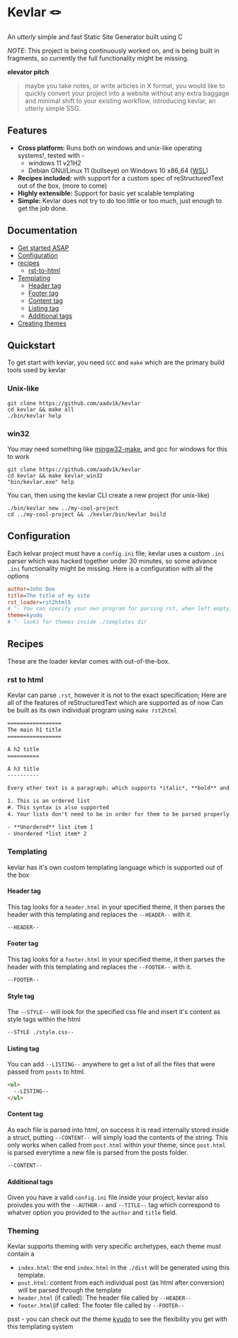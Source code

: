 # Kevlar 🪢

An _utterly_ simple and fast Static Site Generator built using C

_NOTE_: This project is being continuously worked on, and is being built in fragments, so currently the full functionality might be missing.

**elevator pitch**

> maybe you take notes, or write articles in X format, you would like to quickly convert your project into a website without any extra baggage and minimal shift to your existing workflow, introducing kevlar, an utterly simple SSG.

## Features

- **Cross platform:** Runs both on windows and unix-like operating systems!, tested with -
  - windows 11 v21H2
  - Debian GNU/Linux 11 (bullseye) on Windows 10 x86_64 ([WSL](https://learn.microsoft.com/en-us/windows/wsl/))
- **Recipes included:** with support for a custom spec of reStructuredText out of the box, (more to come)
- **Highly extensible:** Support for basic yet scalable templating
- **Simple:** Kevlar does not try to do too little or too much, just enough to get the job done.

## Documentation

- [Get started ASAP](#quickstart)
- [Configuration](#configuration)
- [recipes](#recipes)
  - [rst-to-html](#rst-to-html)
- [Templating](#templating)
  - [Header tag](#header-tag)
  - [Footer tag](#footer-tag)
  - [Content tag](#content-tag)
  - [Listing tag](#listing-tag)
  - [Additional tags](#additional-tags)
- [Creating themes](#theming)

## Quickstart

To get start with kevlar, you need `GCC` and `make` which are the primary build tools used by kevlar

### Unix-like

```shell
git clone https://github.com/aadv1k/kevlar
cd kevlar && make all
./bin/kevlar help
```

### win32

You may need something like [mingw32-make](https://sourceforge.net/projects/mingw/files/MinGW/Extension/make/mingw32-make-3.80-3/), and gcc for windows for this to work

```shell
git clone https://github.com/aadv1k/kevlar
cd kevlar && make kevlar_win32
"bin/kevlar.exe" help
```

You can, then using the kevlar CLI create a new project (for unix-like)

```shell
./bin/kevlar new ../my-cool-project
cd ../my-cool-project && ./kevlar/bin/kevlar build
```

## Configuration

Each kelvar project must have a `config.ini` file; kevlar uses a custom `.ini` parser which was hacked together under 30 minutes, so some advance `.ini` functionality might be missing. Here is a configuration with all the options

```ini
author=John Doe
title=The title of my site
rst_loader=rst2html5
# ^- You can specify your own program for parsing rst, when left empty, default will be used
theme=kyudo
# ^- looks for themes inside ./templates dir
```

## Recipes

These are the loader kevlar comes with out-of-the-box.

### rst to html

Kevlar can parse `.rst`, however it is not to the exact specification; Here are all of the features of reStructuredText which are supported as of now Can be built as its own individual program using `make rst2html`

```rst
=================
The main h1 title
=================

A h2 title
==========

A h3 title
----------

Every other text is a paragraph; which supports *italic*, **bold** and ***bold italic*** text.

1. This is an ordered list
#. This syntax is also supported
4. Your lists don't need to be in order for them to be parsed properly

- **Unordered** list item 1
- Unordered *list item* 2
```

### Templating

kevlar has it's own custom templating language which is supported out of the box

#### Header tag

This tag looks for a `header.html` in your specified theme, it then parses the header with this templating and replaces the `--HEADER--` with it.

```html
--HEADER--
```

#### Footer tag

This tag looks for a `footer.html` in your specified theme, it then parses the header with this templating and replaces the `--FOOTER--` with it.

```html
--FOOTER--
```

#### Style tag

The `--STYLE--` will look for the specified css file and insert it's content as style tags within the html

```html
--STYLE ./style.css--
```

#### Listing tag

You can add `--LISTING--` anywhere to get a list of all the files that were passed from `posts` to html.

```html
<ul>
  --LISTING--
</ul>
```

#### Content tag

As each file is parsed into html, on success it is read internally stored inside a struct, putting `--CONTENT--` will simply load the contents of the string.
This only works when called from `post.html` within your theme, since `post.html` is parsed everytime a new file is parsed from the posts folder.

```html
--CONTENT--
```

#### Additional tags

Given you have a valid `config.ini` file inside your project, kevlar also proivdes you with the `--AUTHOR--` and `--TITLE--` tag which correspond to whatver option you provided to the `author` and `title` field.

### Theming

Kevlar supports theming with very specific archetypes, each theme must contain a

- `index.html`: the end `index.html` in the `./dist` will be generated using this template.
- `post.html`: content from each individual post (as html after conversion) will be parsed through the template
- `header.html` (if called): The header file called by `--HEADER--`
- `footer.html`(if called: The footer file called by `--FOOTER--`

psst - you can check out the theme [kyudo](https://github.com/aadv1k/kyudo) to see the flexibility you get with this templating system
